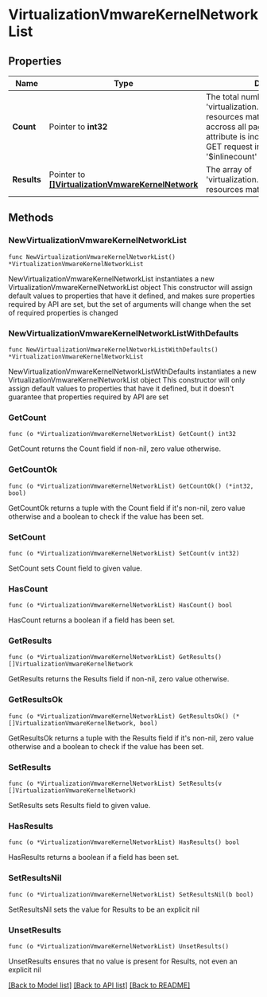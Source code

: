 # VirtualizationVmwareKernelNetworkList

## Properties

Name | Type | Description | Notes
------------ | ------------- | ------------- | -------------
**Count** | Pointer to **int32** | The total number of &#39;virtualization.VmwareKernelNetwork&#39; resources matching the request, accross all pages. The &#39;Count&#39; attribute is included when the HTTP GET request includes the &#39;$inlinecount&#39; parameter. | [optional] 
**Results** | Pointer to [**[]VirtualizationVmwareKernelNetwork**](VirtualizationVmwareKernelNetwork.md) | The array of &#39;virtualization.VmwareKernelNetwork&#39; resources matching the request. | [optional] 

## Methods

### NewVirtualizationVmwareKernelNetworkList

`func NewVirtualizationVmwareKernelNetworkList() *VirtualizationVmwareKernelNetworkList`

NewVirtualizationVmwareKernelNetworkList instantiates a new VirtualizationVmwareKernelNetworkList object
This constructor will assign default values to properties that have it defined,
and makes sure properties required by API are set, but the set of arguments
will change when the set of required properties is changed

### NewVirtualizationVmwareKernelNetworkListWithDefaults

`func NewVirtualizationVmwareKernelNetworkListWithDefaults() *VirtualizationVmwareKernelNetworkList`

NewVirtualizationVmwareKernelNetworkListWithDefaults instantiates a new VirtualizationVmwareKernelNetworkList object
This constructor will only assign default values to properties that have it defined,
but it doesn't guarantee that properties required by API are set

### GetCount

`func (o *VirtualizationVmwareKernelNetworkList) GetCount() int32`

GetCount returns the Count field if non-nil, zero value otherwise.

### GetCountOk

`func (o *VirtualizationVmwareKernelNetworkList) GetCountOk() (*int32, bool)`

GetCountOk returns a tuple with the Count field if it's non-nil, zero value otherwise
and a boolean to check if the value has been set.

### SetCount

`func (o *VirtualizationVmwareKernelNetworkList) SetCount(v int32)`

SetCount sets Count field to given value.

### HasCount

`func (o *VirtualizationVmwareKernelNetworkList) HasCount() bool`

HasCount returns a boolean if a field has been set.

### GetResults

`func (o *VirtualizationVmwareKernelNetworkList) GetResults() []VirtualizationVmwareKernelNetwork`

GetResults returns the Results field if non-nil, zero value otherwise.

### GetResultsOk

`func (o *VirtualizationVmwareKernelNetworkList) GetResultsOk() (*[]VirtualizationVmwareKernelNetwork, bool)`

GetResultsOk returns a tuple with the Results field if it's non-nil, zero value otherwise
and a boolean to check if the value has been set.

### SetResults

`func (o *VirtualizationVmwareKernelNetworkList) SetResults(v []VirtualizationVmwareKernelNetwork)`

SetResults sets Results field to given value.

### HasResults

`func (o *VirtualizationVmwareKernelNetworkList) HasResults() bool`

HasResults returns a boolean if a field has been set.

### SetResultsNil

`func (o *VirtualizationVmwareKernelNetworkList) SetResultsNil(b bool)`

 SetResultsNil sets the value for Results to be an explicit nil

### UnsetResults
`func (o *VirtualizationVmwareKernelNetworkList) UnsetResults()`

UnsetResults ensures that no value is present for Results, not even an explicit nil

[[Back to Model list]](../README.md#documentation-for-models) [[Back to API list]](../README.md#documentation-for-api-endpoints) [[Back to README]](../README.md)


